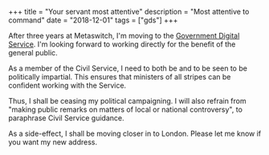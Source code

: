 +++
title = "Your servant most attentive"
description = "Most attentive to command"
date = "2018-12-01"
tags = ["gds"]
+++

After three years at Metaswitch, I'm moving to the [Government Digital Service](https://gds.blog.gov.uk/). I'm looking forward to working directly for the benefit of the general public.

As a member of the Civil Service, I need to both be and to be seen to be politically impartial. This ensures that ministers of all stripes can be confident working with the Service.

Thus, I shall be ceasing my political campaigning. I will also refrain from "making public remarks on matters of local or national controversy", to paraphrase Civil Service guidance.

As a side-effect, I shall be moving closer in to London. Please let me know if you want my new address.
